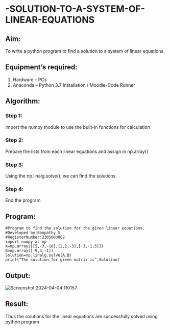 # -SOLUTION-TO-A-SYSTEM-OF-LINEAR-EQUATIONS
## Aim:
To write a python program to find a solution to a system of linear equations.
## Equipment’s required:
1. 	Hardware – PCs
2. 	Anaconda – Python 3.7 Installation / Moodle-Code Runner
## Algorithm:
### Step 1: 
Import the numpy module to use the built-in functions for calculation
### Step 2: 
Prepare the lists from each linear equations and assign in np.array()
### Step 3: 
Using the np.linalg.solve(), we can find the solutions.
### Step 4: 
End the program
## Program:
```
#Program to find the solution for the given linear equations.
#Developed by:Boopathy S
#RegisterNumber:2305003002
import numpy as np
A=np.array([[5,-3,-10],[2,2,-3],[-3,-1,5]])
B=np.array([-9,4,-1])
Solution=np.linalg.solve(A,B) 
print("The solution for given matrix is",Solution)
```
## Output:
![Screenshot 2024-04-04 110157](https://github.com/BOOPATHYS0660/-SOLUTION-TO-A-SYSTEM-OF-LINEAR-EQUATIONS/assets/155909381/e3f4ffd8-49f6-4c3f-9fd8-f572c37ca313)



## Result: 
Thus the solutions for the linear equations are successfully solved using python program


